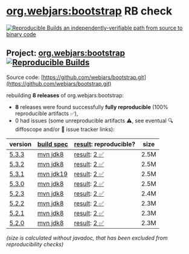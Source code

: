 [org.webjars:bootstrap](https://central.sonatype.com/artifact/org.webjars/bootstrap/versions) RB check
=======

[![Reproducible Builds](https://reproducible-builds.org/images/logos/rb.svg) an independently-verifiable path from source to binary code](https://reproducible-builds.org/)

## Project: [org.webjars:bootstrap](https://central.sonatype.com/artifact/org.webjars/bootstrap/versions) [![Reproducible Builds](https://img.shields.io/endpoint?url=https://raw.githubusercontent.com/jvm-repo-rebuild/reproducible-central/master/content/org/webjars/bootstrap/badge.json)](https://github.com/jvm-repo-rebuild/reproducible-central/blob/master/content/org/webjars/bootstrap/README.md)

Source code: [https://github.com/webjars/bootstrap.git](https://github.com/webjars/bootstrap.git)

rebuilding **8 releases** of org.webjars:bootstrap:
- **8** releases were found successfully **fully reproducible** (100% reproducible artifacts :white_check_mark:),
- 0 had issues (some unreproducible artifacts :warning:, see eventual :mag: diffoscope and/or :memo: issue tracker links):

| version | [build spec](/BUILDSPEC.md) | [result](https://reproducible-builds.org/docs/jvm/): reproducible? | size |
| -- | --------- | ------ | -- |
| [5.3.3](https://central.sonatype.com/artifact/org.webjars/bootstrap/5.3.3/pom) | [mvn jdk8](bootstrap-5.3.3.buildspec) | [result](bootstrap-5.3.3.buildinfo): [2 :white_check_mark: ](bootstrap-5.3.3.buildcompare) | 2.5M |
| [5.3.2](https://central.sonatype.com/artifact/org.webjars/bootstrap/5.3.2/pom) | [mvn jdk8](bootstrap-5.3.2.buildspec) | [result](bootstrap-5.3.2.buildinfo): [2 :white_check_mark: ](bootstrap-5.3.2.buildcompare) | 2.5M |
| [5.3.1](https://central.sonatype.com/artifact/org.webjars/bootstrap/5.3.1/pom) | [mvn jdk19](bootstrap-5.3.1.buildspec) | [result](bootstrap-5.3.1.buildinfo): [2 :white_check_mark: ](bootstrap-5.3.1.buildcompare) | 2.5M |
| [5.3.0](https://central.sonatype.com/artifact/org.webjars/bootstrap/5.3.0/pom) | [mvn jdk8](bootstrap-5.3.0.buildspec) | [result](bootstrap-5.3.0.buildinfo): [2 :white_check_mark: ](bootstrap-5.3.0.buildcompare) | 2.5M |
| [5.2.3](https://central.sonatype.com/artifact/org.webjars/bootstrap/5.2.3/pom) | [mvn jdk8](bootstrap-5.2.3.buildspec) | [result](bootstrap-5.2.3.buildinfo): [2 :white_check_mark: ](bootstrap-5.2.3.buildcompare) | 2.4M |
| [5.2.2](https://central.sonatype.com/artifact/org.webjars/bootstrap/5.2.2/pom) | [mvn jdk8](bootstrap-5.2.2.buildspec) | [result](bootstrap-5.2.2.buildinfo): [2 :white_check_mark: ](bootstrap-5.2.2.buildcompare) | 2.3M |
| [5.2.1](https://central.sonatype.com/artifact/org.webjars/bootstrap/5.2.1/pom) | [mvn jdk8](bootstrap-5.2.1.buildspec) | [result](bootstrap-5.2.1.buildinfo): [2 :white_check_mark: ](bootstrap-5.2.1.buildcompare) | 2.3M |
| [5.2.0](https://central.sonatype.com/artifact/org.webjars/bootstrap/5.2.0/pom) | [mvn jdk8](bootstrap-5.2.0.buildspec) | [result](bootstrap-5.2.0.buildinfo): [2 :white_check_mark: ](bootstrap-5.2.0.buildcompare) | 2.3M |

<i>(size is calculated without javadoc, that has been excluded from reproducibility checks)</i>
